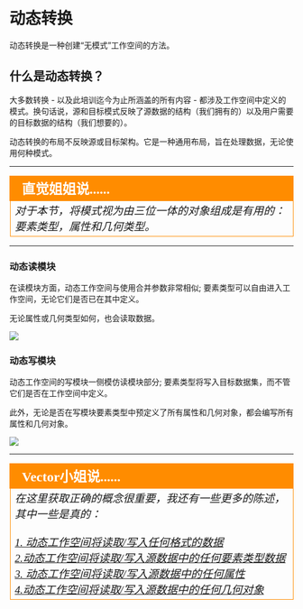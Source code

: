 # 动态转换

动态转换是一种创建“无模式”工作空间的方法。

## 什么是动态转换？ ##

大多数转换 - 以及此培训迄今为止所涵盖的所有内容 - 都涉及工作空间中定义的模式。换句话说，源和目标模式反映了源数据的结构（我们拥有的）以及用户需要的目标数据的结构（我们想要的）。

动态转换的布局不反映源或目标架构。它是一种通用布局，旨在处理数据，无论使用何种模式。

---

<table style="border-spacing: 0px">
<tr>
<td style="vertical-align:middle;background-color:darkorange;border: 2px solid darkorange">
<i class="fa fa-quote-left fa-lg fa-pull-left fa-fw" style="color:white;padding-right: 12px;vertical-align:text-top"></i>
<span style="color:white;font-size:x-large;font-weight: bold;font-family:serif">直觉姐姐说......</span>
</td>
</tr>

<tr>
<td style="border: 1px solid darkorange">
<span style="font-family:serif; font-style:italic; font-size:larger">
对于本节，将模式视为由三位一体的对象组成是有用的：要素类型，属性和几何类型。
</span>
</td>
</tr>
</table>

---

### 动态读模块 ###
在读模块方面，动态工作空间与使用合并参数非常相似; 要素类型可以自由进入工作空间，无论它们是否已在其中定义。

无论属性或几何类型如何，也会读取数据。

![](./Images/Img3.035.DynamicReaderGraphic.png)


### 动态写模块 ###

动态工作空间的写模块一侧模仿读模块部分; 要素类型将写入目标数据集，而不管它们是否在工作空间中定义。

此外，无论是否在写模块要素类型中预定义了所有属性和几何对象，都会编写所有属性和几何对象。

![](./Images/Img3.036.DynamicWriterGraphic.png)

---

<table style="border-spacing: 0px">
<tr>
<td style="vertical-align:middle;background-color:darkorange;border: 2px solid darkorange">
<i class="fa fa-quote-left fa-lg fa-pull-left fa-fw" style="color:white;padding-right: 12px;vertical-align:text-top"></i>
<span style="color:white;font-size:x-large;font-weight: bold;font-family:serif">Vector小姐说......</span>
</td>
</tr>

<tr>
<td style="border: 1px solid darkorange">
<span style="font-family:serif; font-style:italic; font-size:larger">
在这里获取正确的概念很重要，我还有一些更多的陈述，其中一些是真的： 
<br><br><a href="http://52.73.3.37/fmedatastreaming/Manual/QAResponse2017.fmw?chapter=14&question=3&answer=1&DestDataset_TEXTLINE=C%3A%5CFMEOutput%5CQAResponse.html">1. 动态工作空间将读取/写入任何格式的数据 </a>
<br><a href="http://52.73.3.37/fmedatastreaming/Manual/QAResponse2017.fmw?chapter=14&question=3&answer=2&DestDataset_TEXTLINE=C%3A%5CFMEOutput%5CQAResponse.html">2.动态工作空间将读取/写入源数据中的任何要素类型数据 </a>
<br><a href="http://52.73.3.37/fmedatastreaming/Manual/QAResponse2017.fmw?chapter=14&question=3&answer=3&DestDataset_TEXTLINE=C%3A%5CFMEOutput%5CQAResponse.html">3. 动态工作空间将读取/写入源数据中的任何属性 </a>
<br><a href="http://52.73.3.37/fmedatastreaming/Manual/QAResponse2017.fmw?chapter=14&question=3&answer=4&DestDataset_TEXTLINE=C%3A%5CFMEOutput%5CQAResponse.html">4.动态工作空间将读取/写入源数据中的任何几何对象</a>
</span>
</td>
</tr>
</table>
